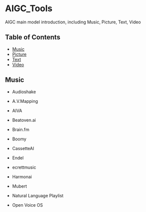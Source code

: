 # AIGC_Tools
AIGC main model introduction, including  Music, Picture, Text, Video
## Table of Contents
- [Music](#music)
- [Picture](#picture)
- [Text](#text)
- [Video](#video)

## Music
- Audioshake

- A.V.Mapping

- AIVA

- Beatoven.ai

- Brain.fm

- Boomy

- CassetteAI

- Endel

- ecrettmusic

- Harmonai

- Mubert

- Natural Language Playlist

- Open Voice OS

- Pollinations

- Riffusion

- Songtell

- Soundful

- Synthesizer V

- soundraw

- voicemod

## Picture
- 6pen

- 盗梦师

- 文心一格

- AI Picasso

- artbreeder

- DALL.E 2

- Mid journey

- nightcafe

- runwayml

- StableDiffusion

## Text
- 文心一言
- ChatGPT
- ChatPDF
- ChatSonic
- Copy.ai
- Compose
- Dream Interpreter
- Easy-Peasy.AI
- GPT3 Playground
- humata.ai
- [llama.cpp](https://github.com/wshzd/AIGC_Tools/blob/main/docs/humata.ai_zh.md)
- Notion AI
- Perplexity AI

## Video
- 剪映

- 一帧秒创

- Creative Reality Studio (D-ID)

- Fliki

- Genmo AI

- Lumen5

- Pollinations

- Synthesia

- Shuffil

- Xpression Camera


